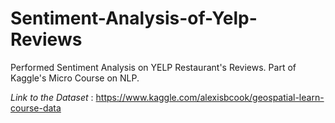 # Sentiment-Analysis-of-Yelp-Reviews
Performed Sentiment Analysis on YELP Restaurant's Reviews. Part of Kaggle's Micro Course on NLP. 

*Link to the Dataset* : https://www.kaggle.com/alexisbcook/geospatial-learn-course-data
